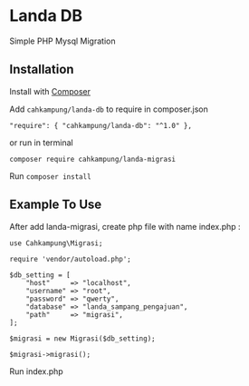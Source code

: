 # Landa DB

Simple PHP Mysql Migration

## Installation

Install with [Composer](http://getcomposer.org/)

Add `cahkampung/landa-db` to require in composer.json

`"require": { "cahkampung/landa-db": "^1.0" },`

or run in terminal 

`composer require cahkampung/landa-migrasi`

Run `composer install`

## Example To Use

After add landa-migrasi, create php file with name index.php :

```
use Cahkampung\Migrasi;

require 'vendor/autoload.php';

$db_setting = [
    "host"     => "localhost",
    "username" => "root",
    "password" => "qwerty",
    "database" => "landa_sampang_pengajuan",
    "path"     => "migrasi",
];

$migrasi = new Migrasi($db_setting);

$migrasi->migrasi();
```

Run index.php 
